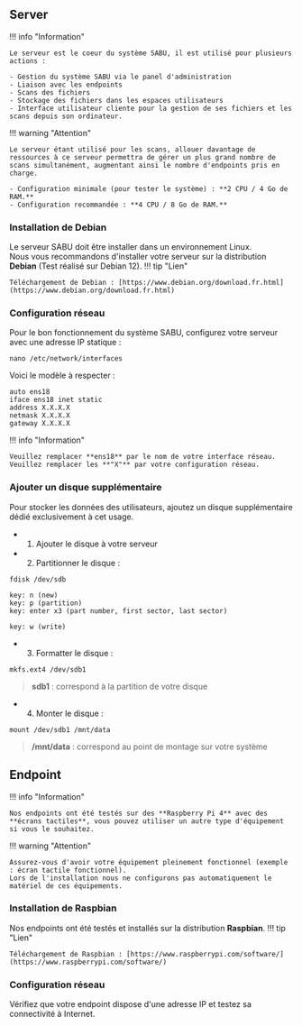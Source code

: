 ## Server
!!! info "Information"

    Le serveur est le coeur du système SABU, il est utilisé pour plusieurs actions :

    - Gestion du système SABU via le panel d'administration
    - Liaison avec les endpoints
    - Scans des fichiers
    - Stockage des fichiers dans les espaces utilisateurs
    - Interface utilisateur cliente pour la gestion de ses fichiers et les scans depuis son ordinateur.

!!! warning "Attention"

    Le serveur étant utilisé pour les scans, allouer davantage de ressources à ce serveur permettra de gérer un plus grand nombre de scans simultanément, augmentant ainsi le nombre d'endpoints pris en charge.

    - Configuration minimale (pour tester le système) : **2 CPU / 4 Go de RAM.**  
    - Configuration recommandée : **4 CPU / 8 Go de RAM.**

### Installation de Debian
Le serveur SABU doit être installer dans un environnement Linux.  
Nous vous recommandons d'installer votre serveur sur la distribution **Debian** (Test réalisé sur Debian 12).
!!! tip "Lien"

    Téléchargement de Debian : [https://www.debian.org/download.fr.html](https://www.debian.org/download.fr.html)

### Configuration réseau
Pour le bon fonctionnement du système SABU, configurez votre serveur avec une adresse IP statique :
```
nano /etc/network/interfaces
```
Voici le modèle à respecter :
```
auto ens18
iface ens18 inet static
address X.X.X.X
netmask X.X.X.X
gateway X.X.X.X
```
!!! info "Information"

    Veuillez remplacer **ens18** par le nom de votre interface réseau.  
    Veuillez remplacer les **"X"** par votre configuration réseau.

### Ajouter un disque supplémentaire
Pour stocker les données des utilisateurs, ajoutez un disque supplémentaire dédié exclusivement à cet usage.

- 1) Ajouter le disque à votre serveur
- 2) Partitionner le disque :
```
fdisk /dev/sdb

key: n (new)
key: p (partition)
key: enter x3 (part number, first sector, last sector)

key: w (write)
```
- 3) Formatter le disque :
```
mkfs.ext4 /dev/sdb1
```
> **sdb1** : correspond à la partition de votre disque
- 4) Monter le disque :
```
mount /dev/sdb1 /mnt/data
```
> **/mnt/data** : correspond au point de montage sur votre système


## Endpoint
!!! info "Information"

    Nos endpoints ont été testés sur des **Raspberry Pi 4** avec des **écrans tactiles**, vous pouvez utiliser un autre type d'équipement si vous le souhaitez.

!!! warning "Attention"

    Assurez-vous d'avoir votre équipement pleinement fonctionnel (exemple : écran tactile fonctionnel).  
    Lors de l'installation nous ne configurons pas automatiquement le matériel de ces équipements.

### Installation de Raspbian
Nos endpoints ont été testés et installés sur la distribution **Raspbian**.
!!! tip "Lien"

    Téléchargement de Raspbian : [https://www.raspberrypi.com/software/](https://www.raspberrypi.com/software/)

### Configuration réseau
Vérifiez que votre endpoint dispose d'une adresse IP et testez sa connectivité à Internet.
